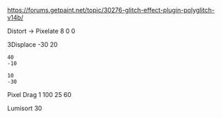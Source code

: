 https://forums.getpaint.net/topic/30276-glitch-effect-plugin-polyglitch-v14b/

Distort -> Pixelate
    8
    0
    0

3Displace
    -30
    20

    40
    -10

    10
    -30

Pixel Drag
    1
    100
    25
    60

Lumisort
    30
    